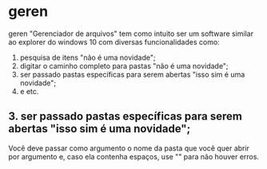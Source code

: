 # geren

geren "Gerenciador de arquivos" tem como intuito ser um software similar ao explorer do windows 10 com diversas funcionalidades como:

1. pesquisa de itens "não é uma novidade";
2. digitar o caminho completo para pastas "não é uma novidade";
3. ser passado pastas específicas para serem abertas "isso sim é uma novidade";
4. e etc.

## 3. ser passado pastas específicas para serem abertas "isso sim é uma novidade";

Você deve passar como argumento o nome da pasta que você quer abrir por argumento e, caso ela contenha espaços, use "" para não houver
erros.
